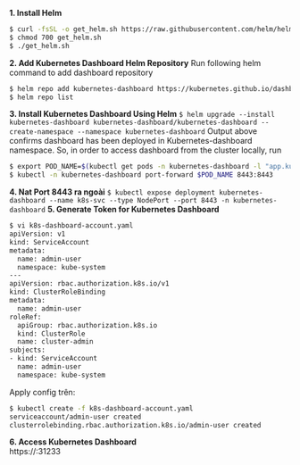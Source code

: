**1. Install Helm**
```sh
$ curl -fsSL -o get_helm.sh https://raw.githubusercontent.com/helm/helm/main/scripts/get-helm-3
$ chmod 700 get_helm.sh
$ ./get_helm.sh
```
**2. Add Kubernetes Dashboard Helm Repository**
Run following helm command to add dashboard repository
```sh
$ helm repo add kubernetes-dashboard https://kubernetes.github.io/dashboard/
$ helm repo list
```
**3. Install Kubernetes Dashboard Using Helm**
`$ helm upgrade --install kubernetes-dashboard kubernetes-dashboard/kubernetes-dashboard --create-namespace --namespace kubernetes-dashboard`
Output above confirms dashboard has been deployed in Kubernetes-dashboard namespace. So, in order to access dashboard from the cluster locally, run
```sh
$ export POD_NAME=$(kubectl get pods -n kubernetes-dashboard -l "app.kubernetes.io/name=kubernetes-dashboard,app.kubernetes.io/instance=kubernetes-dashboard" -o jsonpath="{.items[0].metadata.name}")
$ kubectl -n kubernetes-dashboard port-forward $POD_NAME 8443:8443
```
**4. Nat Port 8443 ra ngoài**
`$ kubectl expose deployment kubernetes-dashboard --name k8s-svc --type NodePort --port 8443 -n kubernetes-dashboard`
**5. Generate Token for Kubernetes Dashboard**
```sh
$ vi k8s-dashboard-account.yaml
apiVersion: v1
kind: ServiceAccount
metadata:
  name: admin-user
  namespace: kube-system
---
apiVersion: rbac.authorization.k8s.io/v1
kind: ClusterRoleBinding
metadata:
  name: admin-user
roleRef:
  apiGroup: rbac.authorization.k8s.io
  kind: ClusterRole
  name: cluster-admin
subjects:
- kind: ServiceAccount
  name: admin-user
  namespace: kube-system
```
Apply config trên:  
```sh
$ kubectl create -f k8s-dashboard-account.yaml
serviceaccount/admin-user created
clusterrolebinding.rbac.authorization.k8s.io/admin-user created
```
**6. Access Kubernetes Dashboard**  
https://<IP Master>:31233
